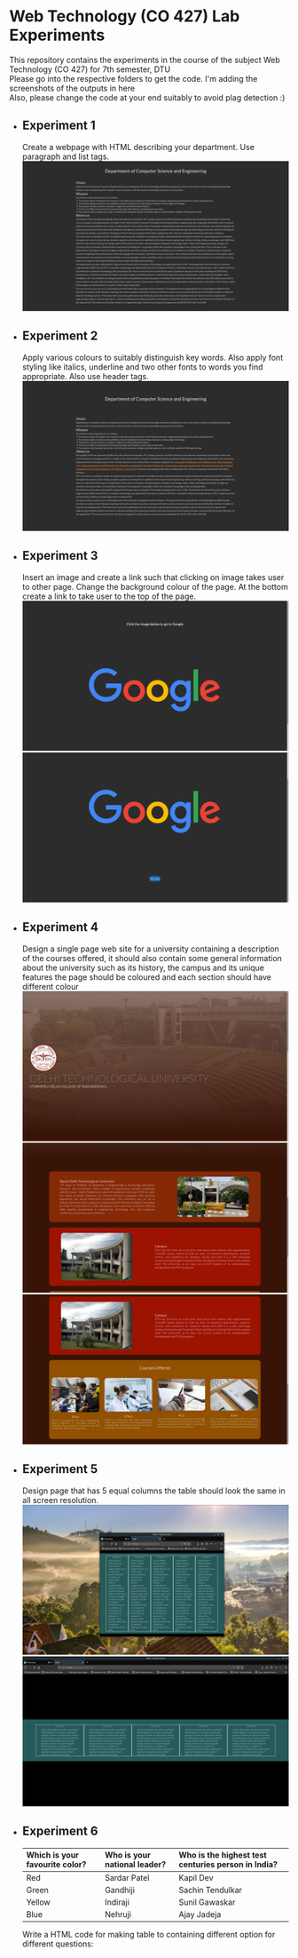 # Web Technology (CO 427) Lab Experiments
This repository contains the experiments in the course of the subject Web Technology (CO 427) for 7th semester, DTU  
Please go into the respective folders to get the code. I'm adding the screenshots of the outputs in here  
Also, please change the code at your end suitably to avoid plag detection :)
- ## Experiment 1
    Create a webpage with HTML describing your department. Use paragraph and list tags.  
    ![experiment 1](./screenshots/exp1.png)
- ## Experiment 2
    Apply various colours to suitably distinguish key words. Also apply font styling like italics, underline and two other fonts to words you find appropriate. Also use header tags.
    ![experiment 2](./screenshots/exp2.png)
- ## Experiment 3
    Insert an image and create a link such that clicking on image takes user to other page. Change the background colour of the page. At the bottom create a link to take user to the top of the page.
    ![experiment 3-1](./screenshots/exp31.png)
    ![experiment 3-2](./screenshots/exp32.png)
- ## Experiment 4
    Design a single page web site for a university containing a description of the courses offered, it should also contain some general information about the university such as its history, the campus and its unique features the page should be coloured and each section should have different colour
    ![experiment 4-1](./screenshots/exp41.png)
    ![experiment 4-2](./screenshots/exp42.png)
    ![experiment 4-3](./screenshots/exp43.png)
- ## Experiment 5
    Design page that has 5 equal columns the table should look the same in all screen resolution.
    ![experiment 3-1](./screenshots/exp51.png)
    ![experiment 3-2](./screenshots/exp52.png)
- ## Experiment 6
    | Which is your favourite color? | Who is your national leader? | Who is the highest test centuries person in India? |
    | -------------------------------|----------------------------|--------------------------------------------------|
    |Red|Sardar Patel|Kapil Dev|
    |Green|Gandhiji|Sachin Tendulkar|
    |Yellow|Indiraji|Sunil Gawaskar|
    |Blue|Nehruji|Ajay Jadeja|  
    Write a HTML code for making table to containing different option for different questions:
    
